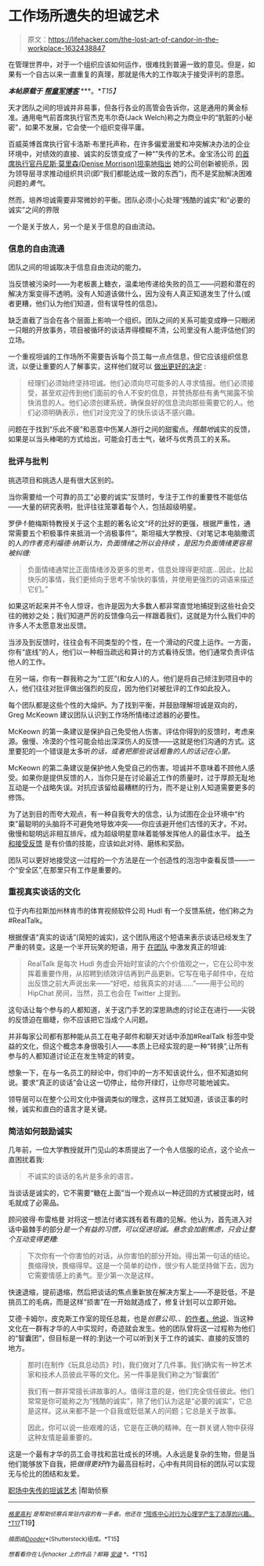# 工作场所遗失的坦诚艺术

> 原文：<https://lifehacker.com/the-lost-art-of-candor-in-the-workplace-1632438847>

在管理世界中，对于一个组织应该如何运作，很难找到普遍一致的意见。但是，如果有一个自古以来一直重复的真理，那就是伟大的工作取决于接受评判的意愿。



***本帖原载于*** [***帮童军博客***](http://www.helpscout.net/blog/candor-in-workplace/) ***。**T15】*

天才团队之间的坦诚并非易事，但各行各业的高管会告诉你，这是通用的黄金标准。通用电气前首席执行官杰克韦尔奇(Jack Welch)称之为商业中的“肮脏的小秘密”，如果不发展，它会使一个组织变得平庸。

百威英博首席执行官卡洛斯·布里托声称，在许多偏爱溺爱和冲突解决办法的企业环境中，对绩效的直接、诚实的反馈变成了一种“”失传的艺术。金宝汤公司 [的首席执行官丹尼斯·莫里森(Denise Morrison)坦率地指出](http://hbr.org/2014/09/the-main-ingredient-of-change/ar/1) 她的公司创新被扼杀，因为领导层寻求推动组织共识(即“我们都能达成一致的东西”)，而不是奖励解决困难问题的*勇气*。

然而，培养坦诚需要非常微妙的平衡。团队必须小心处理“残酷的诚实”和“必要的诚实”之间的界限

一个是关于放人，另一个是关于信息的自由流动。

### 信息的自由流通

团队之间的坦诚取决于信息自由流动的能力。

当反馈被污染时——为老板裹上糖衣，温柔地传递给失败的员工——问题和潜在的解决方案变得不透明。没有人知道该做什么，因为没有人真正知道发生了什么(或者更糟，他们认为他们知道，但有误导性的信息)。

缺乏直截了当会在各个层面上影响一个组织。团队之间的关系可能变成睁一只眼闭一只眼的开放事务，项目被循环的谈话弄得模糊不清，公司里没有人能评估他们的立场。

一个重视坦诚的工作场所不需要告诉每个员工每一点点信息，但它应该组织信息流，以便让重要的人了解事实，这样他们就可以 [做出更好的决定](http://guides.wsj.com/management/building-a-workplace-culture/how-to-create-a-culture-of-candor/) :

> 经理们必须始终坚持坦诚。他们必须向尽可能多的人寻求情报。他们必须接受，甚至欢迎传到他们面前的令人不安的信息，并赞扬那些有勇气揭露不愉快消息的人。他们必须创建系统，确保良好的信息流向那些需要它的人。他们必须明确表示，他们对没完没了的快乐谈话不感兴趣。

问题在于找到“乐此不疲”和恶意中伤某人游行之间的甜蜜点。*残酷地*诚实的反馈，如果是以当头棒喝的方式给出，可能会打击士气，破坏与优秀员工的关系。

### 批评与批判

挑选项目和挑选人是有很大区别的。

当你需要给一个可靠的员工“必要的诚实”反馈时，专注于工作的重要性不能低估——大量的研究表明，批评往往笼罩着每个人，包括超级明星。

罗伊·f·鲍梅斯特教授关于这个主题的著名论文“坏的比好的更强，根据严重性，通常需要五个积极事件来抵消一个消极事件”。斯坦福大学教授、《对笔记本电脑撒谎的人*的作者克利福德·纳斯认为，负面情绪之所以会持续 ，是因为负面情绪更容易被纠缠:*

> 负面情绪通常比正面情绪涉及更多的思考，信息处理得更彻底...因此，比起快乐的事情，我们更倾向于思考不愉快的事情，并使用更强烈的词语来描述它们。”

如果这听起来并不令人惊讶，也许是因为大多数人都非常直觉地捕捉到这些社会交往的微妙之处；我们知道严厉的反馈像乌云一样跟着我们，这就是为什么我们中的许多人不太愿意发出反馈。

当涉及到反馈时，往往会有不同类型的个性，在一个滑动的尺度上运作。一方面，你有“底线”的人，他们以一种相当疏远和算计的方式看待反馈。他们通常负责评估他人的工作。

在另一端，你有一群我称之为“工匠”(和女人)的人。他们是将自己倾注到项目中的人，他们往往对批评做出强烈的反应，因为他们对被批评的工作如此投入。

每个团队都是这些个性的大熔炉。为了找到平衡，并鼓励理解坦诚是双向的，Greg McKeown 建议团队认识到工作场所情绪过滤器的必要性。

McKeown 的第一条建议是保护自己免受他人伤害。评估你得到的反馈时，考虑来源。傲慢、冷漠的个性可能会给出深深伤人的反馈——这就是他们沟通的方式。这里要犯的一个错误是太多听*的话，或者把那些说话粗鲁的人的话记在心里。*

McKeown 的第二条建议是保护他人免受自己的伤害。坦诚并不意味着不顾他人感受。如果你是提供反馈的人，当你只是在讨论最近工作的质量时，过于厚颜无耻地互动是一个战略失误。对抗应该留给最糟糕的行为，而不是让别人知道需要更多的修饰。

为了达到目的而夸大观点，有一种自我夸大的信念，认为试图在企业环境中“约束”最聪明的头脑将不可避免地导致冲突——你应该避开他们古怪的天才。不对。傲慢和聪明远非相互排斥。成为超级明星意味着能够发挥他人的最佳水平。 [给予和接受反馈](https://lifehacker.com/how-to-give-criticism-without-sounding-like-a-jerk-5915687) 是有价值的技能，应该如此对待、磨练和奖励。

团队可以更好地接受这一过程的一个方法是在一个创造性的泡泡中查看反馈——一个“安全区”,在那里只有工作是重要的。

### 重视真实谈话的文化

位于内布拉斯加州林肯市的体育视频软件公司 Hudl 有一个反馈系统，他们称之为#RealTalk。

根据俚语“真实的谈话”(简短的诚实)，这个团队用这个短语来表示谈话已经发生了严重的转变。这是一个半开玩笑的短语，用于 [在团队](https://zapier.com/blog/real-talk-hudl-company-culture/) 中激发真正的坦诚:

> RealTalk 是每次 Hudl 务虚会开始时宣读的六个价值观之一，它在公司中发挥着重要作用，从招聘到绩效评估再到产品更新。它写在电子邮件中，在给出反馈之前大声说出来——“好吧，给我真实的对话……”——用于公司的 HipChat 房间，当然，员工也会在 Twitter 上提到。

这句话让每个参与的人都知道，关于这门手艺的深思熟虑的讨论正在进行——尖锐的反馈迫在眉睫，你不应该把它当成个人问题。

并非每家公司都有那种能从员工在电子邮件和聊天对话中添加#RealTalk 标签中受益的文化，但这个概念本身很吸引人——本质上已经实现的是一种“转换”,让所有参与的人都知道讨论正在发生特定的转变。

想象一下，在与一名员工的辩论中，你们中的一方不知该说什么，但不知道如何说。要求“真正的谈话”会让这一切停止，给你开绿灯，让你尽可能地诚实。

领导层可以在整个公司文化中强调类似的理念，这样员工就知道，该谈正事的时候，诚实和直白的语言才是关键。

### 简洁如何鼓励诚实

几年前，一位大学教授就开门见山的本质提出了一个令人信服的论点，这个论点一直困扰着我:

> 不诚实的谈话的名片是多余的语言。

当谈话是诚实的，它不需要“糖在上面”当一个观点以一种迂回的方式被提出时，绒毛就成了必需品。

顾问彼得·布雷格曼 对将这一想法付诸实践有着有趣的见解。他认为，首先进入对话中最棘手的部分*是一个有益的习惯，可以促进坦诚。悬念会加剧焦虑，只会让整个互动变得更糟:*

> 下次你有一个你害怕的对话，从你害怕的部分开始。得出第一句话的结论。畏缩得快，畏缩得早。这是一个简单的动作，很少有人能坚持做下去，因为它需要情感上的勇气。至少第一次是这样。

快速退缩，提前退缩，然后把谈话的焦点重新放在解决方案上——不是贬低，不是挑员工的毛病，而是这样“损害”在一开始就造成了，修复计划可以立即开始。

艾德·卡姆尔，皮克斯工作室的现任总裁，也是*创意公司*、、[的作者，他说](https://www.youtube.com/watch?v=k2h2lvhzMDc)、当这种文化在一群有才华的人中实现时，奇迹就会发生。他的团队曾将这一过程称为他们的“智囊团”，但目标是一样的:到达一个可以听到关于工作的诚实、直接的反馈的地方。

> 那时(在制作《玩具总动员》时)，我们做对了几件事。我们确实有一种艺术家和技术人员彼此平等的文化。另一件事是我们称之为“智囊团”
> 
> 我们有一群非常擅长讲故事的人。值得注意的是，他们完全信任彼此。他们常常是你可能称之为“残酷的诚实”，除了他们认为这是“必要的诚实”，它总是这样。这从来都不是一个自我或贬低某人的问题；它总是关于故事。
> 
> 因此，你可以说一些艰难的话，它是在正确的精神。在一群关键人物中获得这种友情是最重要的。

这是一个最有才华的员工会寻找和茁壮成长的环境。人永远是复杂的生物，但是当他们能够放下自我，把*做得更好*作为最高目标时，心中有共同目标的团队可以实现无与伦比的团结和友爱。

[职场中失传的坦诚艺术](http://www.helpscout.net/blog/candor-in-workplace/) |帮助侦察

* * *

[<small>*格里高利*</small>](https://plus.google.com/113700089599268336343?rel=author) <small>*是帮助侦察兵常驻内容的有一手者。他还在*</small> [<small>*陪练中心对行为心理学产生了浓厚的兴趣。*T17</small>](http://www.sparringmind.com/)T19】

<small>*插图由*</small>[<small>*Dooder*</small>](http://www.shutterstock.com/pic-190923107/stock-vector-feedback.html?src=2IDBqJ_XvzBGxWlFVhHtqQ-1-91)<small>*(Shutterstock)组成。*T15】</small>

<small>*想看看你在 Lifehacker 上的作品？邮箱*</small> [<small>*安迪*</small>](mailto:andy@lifehacker.com) <small>*。*T15】</small>